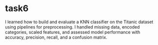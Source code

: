# task6
I learned how to build and evaluate a KNN classifier on the Titanic dataset using pipelines for preprocessing. I handled missing data, encoded categories, scaled features, and assessed model performance with accuracy, precision, recall, and a confusion matrix.
